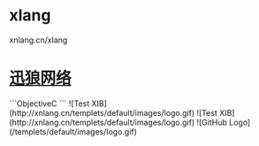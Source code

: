 xlang
=====

xnlang.cn/xlang


   <h1><a href="http://xnlang.cn/">迅狼网络</a></h1>
   ```ObjectiveC 
   ```
   ![Test XIB](http://xnlang.cn/templets/default/images/logo.gif)
   ![Test XIB](http://xnlang.cn/templets/default/images/logo.gif)
   ![GitHub Logo](/templets/default/images/logo.gif)

